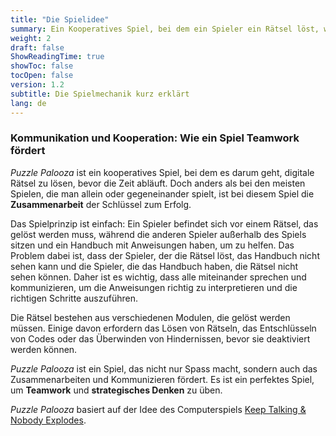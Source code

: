 ```yaml
---
title: "Die Spielidee"
summary: Ein Kooperatives Spiel, bei dem ein Spieler ein Rätsel löst, während andere Spieler Anweisungen aus einem Handbuch geben, um ihm dabei zu helfen, ohne das Rätsel selbst zu sehen.
weight: 2
draft: false
ShowReadingTime: true
showToc: false
tocOpen: false
version: 1.2
subtitle: Die Spielmechanik kurz erklärt
lang: de
---
```


### Kommunikation und Kooperation: Wie ein Spiel Teamwork fördert

*Puzzle Palooza* ist ein kooperatives Spiel, bei dem es darum geht, digitale Rätsel zu lösen, bevor die Zeit abläuft. Doch anders als bei den meisten Spielen, die man allein oder gegeneinander spielt, ist bei diesem Spiel die **Zusammenarbeit** der Schlüssel zum Erfolg.

Das Spielprinzip ist einfach: Ein Spieler befindet sich vor einem Rätsel, das gelöst werden muss, während die anderen Spieler außerhalb des Spiels sitzen und ein Handbuch mit Anweisungen haben, um zu helfen. Das Problem dabei ist, dass der Spieler, der die Rätsel löst, das Handbuch nicht sehen kann und die Spieler, die das Handbuch haben, die Rätsel nicht sehen können. Daher ist es wichtig, dass alle miteinander sprechen und kommunizieren, um die Anweisungen richtig zu interpretieren und die richtigen Schritte auszuführen.

Die Rätsel bestehen aus verschiedenen Modulen, die gelöst werden müssen. Einige davon erfordern das Lösen von Rätseln, das Entschlüsseln von Codes oder das Überwinden von Hindernissen, bevor sie deaktiviert werden können.

*Puzzle Palooza* ist ein Spiel, das nicht nur Spass macht, sondern auch das Zusammenarbeiten und Kommunizieren fördert. Es ist ein perfektes Spiel, um **Teamwork** und **strategisches Denken** zu üben.

*Puzzle Palooza* basiert auf der Idee des Computerspiels [Keep Talking & Nobody Explodes](https://keeptalkinggame.com/).
